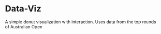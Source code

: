 # Data-Viz
A simple donut visualization with interaction.
Uses data from the top rounds of Australian Open
